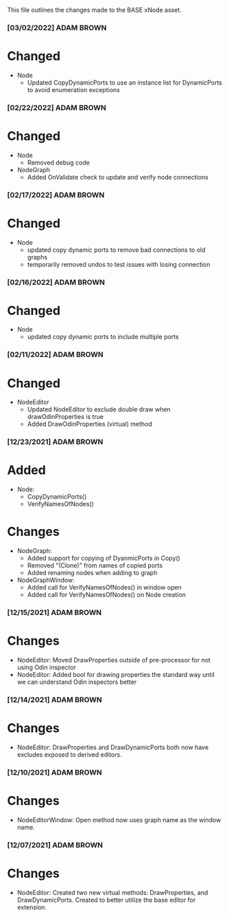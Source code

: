This file outlines the changes made to the BASE xNode asset.

### [03/02/2022] ADAM BROWN ###

# Changed
- Node
	- Updated CopyDynamicPorts to use an instance list for DynamicPorts to avoid enumeration exceptions


### [02/22/2022] ADAM BROWN ###

# Changed
- Node
	- Removed debug code
- NodeGraph
	- Added OnValidate check to update and verify node connections

### [02/17/2022] ADAM BROWN ###

# Changed
- Node
	- updated copy dynamic ports to remove bad connections to old graphs
	- temporarily removed undos to test issues with losing connection

### [02/16/2022] ADAM BROWN ###

# Changed
- Node
	- updated copy dynamic ports to include multiple ports

### [02/11/2022] ADAM BROWN ###

# Changed
- NodeEditor
	- Updated NodeEditor to exclude double draw when drawOdinProperties is true
	- Added DrawOdinProperties (virtual) method

### [12/23/2021] ADAM BROWN ###

# Added
- Node:
	- CopyDynamicPorts()
	- VerifyNamesOfNodes()

# Changes
- NodeGraph: 
	- Added support for copying of DyanmicPorts in Copy()
	- Removed "(Clone)" from names of copied ports
	- Added renaming nodes when adding to graph
- NodeGraphWindow:
	- Added call for VerifyNamesOfNodes() in window open
	- Added call for VerifyNamesOfNodes() on Node creation

### [12/15/2021] ADAM BROWN ###

# Changes
- NodeEditor: Moved DrawProperties outside of pre-processor for not using Odin inspector
- NodeEditor: Added bool for drawing properties the standard way until we can understand Odin inspectors better

### [12/14/2021] ADAM BROWN ###

# Changes
- NodeEditor: DrawProperties and DrawDynamicPorts both now have excludes exposed to derived editors.

### [12/10/2021] ADAM BROWN ###

# Changes
- NodeEditorWindow: Open method now uses graph name as the window name.

### [12/07/2021] ADAM BROWN ###

# Changes
- NodeEditor: Created two new virtual methods: DrawProperties, and DrawDynamicPorts. Created to better utilize the base editor for extension.